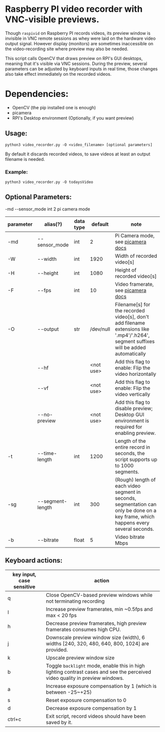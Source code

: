 # Raspberry PI video recorder with VNC-visible previews.

Though `raspivid` on Raspberry PI records videos, its preview window is invisible in VNC remote sessions as whey were laid on the hardware video output signal. However display (monitors) are sometimes inaccessible on the video-recording site where preview may also be needed.

This script calls OpenCV that draws preview on RPI's GUI desktops, meaning that it's visible via VNC sessions. During the preview, several parameters can be adjusted by keyboard inputs in real time, those changes also take effect immediately on the recorded videos. 

# Dependencies:

- OpenCV (the pip installed one is enough)
- picamera
- RPI's Desktop environment (Optionally, if you want preview)

## Usage:

`python3 video_recorder.py -O <video_filename> [optional parameters] `

By default it discards recorded videos, to save videos at least an output filename is needed.

### Example:

`python3 video_recorder.py -O todaysVideo`

## Optional Parameters:

-md --sensor_mode int 2 pi camera mode

| parameter | alias(?)         | data type | default     | note                                                         |
| --------- | ---------------- | --------- | ----------- | ------------------------------------------------------------ |
| -md       | --sensor_mode    | int       | 2           | Pi Camera mode, see [picamera docs](https://picamera.readthedocs.io/en/latest/fov.html#sensor-modes) |
| -W        | --width          | int       | 1920        | Width of recorded video[s]                                   |
| -H        | --height         | int       | 1080        | Height of recorded video[s]                                  |
| -F        | --fps            | int       | 10          | Video framerate, see [picamera docs](https://picamera.readthedocs.io/en/latest/fov.html#sensor-modes) |
| -O        | --output         | str       | /dev/null   | Filename[s] for the recorded video[s], don't add filename extensions like '.mp4'/'.h264', segment suffixes will be added automatically |
|           | --hf             |           | \<not use\> | Add this flag to enable: Flip the video horizontally         |
|           | --vf             |           | \<not use\> | Add this flag to enable: Flip the video vertically           |
|           | --no-preview     |           | \<not use\> | Add this flag to disable preview; Desktop GUI environment is required for enabling preview. |
| -t        | --time-length    | int       | 1200        | Length of the entire record in seconds, the script supports up to 1000 segments. |
| -sg       | --segment-length | int       | 300         | (Rough) length of each video segment in seconds, segmentation can only be done on a key frame, which happens every several seconds. |
| -b        | --bitrate        | float     | 5           | Video bitrate Mbps                                           |

## Keyboard actions:

| key input, case sensitive | action                                                       |
| ------------------------- | ------------------------------------------------------------ |
| q                         | Close OpenCV-based preview windows while not terminating recording |
| l                         | Increase preview framerates,  min ~0.5fps and max < 20 fps   |
| h                         | Decrease preview framerates, high preview framerates consumes high CPU. |
| j                         | Downscale preview window size (width), 6 widths [240, 320, 480, 640, 800, 1024] are provided. |
| k                         | Upscale preview window size                                  |
| b                         | Toggle `backlight` mode, enable this in high lighting contrast cases and see the perceived video quality in preview windows. |
| a                         | Increase exposure compensation  by 1 (which is between -25~+25) |
| s                         | Reset exposure compensation  to 0                            |
| d                         | Decrease exposure compensation  by 1                         |
| ctrl+c                    | Exit script, record videos  should have been saved by it.    |